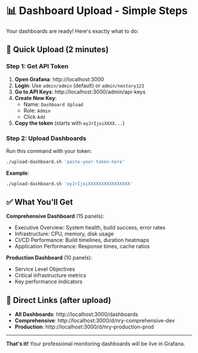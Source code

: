 # 📊 Dashboard Upload - Simple Steps

Your dashboards are ready! Here's exactly what to do:

## 🚀 Quick Upload (2 minutes)

### Step 1: Get API Token
1. **Open Grafana**: http://localhost:3000
2. **Login**: Use `admin/admin` (default) or `admin/nestory123`
3. **Go to API Keys**: http://localhost:3000/admin/api-keys
4. **Create New Key**:
   - Name: `Dashboard Upload`
   - Role: `Admin`
   - Click `Add`
5. **Copy the token** (starts with `eyJrIjoiXXXX...`)

### Step 2: Upload Dashboards
Run this command with your token:

```bash
./upload-dashboard.sh 'paste-your-token-here'
```

**Example**:
```bash
./upload-dashboard.sh 'eyJrIjoiXXXXXXXXXXXXXXXX'
```

## ✅ What You'll Get

**Comprehensive Dashboard** (15 panels):
- Executive Overview: System health, build success, error rates
- Infrastructure: CPU, memory, disk usage
- CI/CD Performance: Build timelines, duration heatmaps  
- Application Performance: Response times, cache ratios

**Production Dashboard** (10 panels):
- Service Level Objectives
- Critical infrastructure metrics
- Key performance indicators

## 🔗 Direct Links (after upload)
- **All Dashboards**: http://localhost:3000/dashboards
- **Comprehensive**: http://localhost:3000/d/nry-comprehensive-dev
- **Production**: http://localhost:3000/d/nry-production-prod

---

**That's it!** Your professional monitoring dashboards will be live in Grafana.